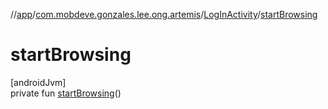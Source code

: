 //[app](../../../index.md)/[com.mobdeve.gonzales.lee.ong.artemis](../index.md)/[LogInActivity](index.md)/[startBrowsing](start-browsing.md)

# startBrowsing

[androidJvm]\
private fun [startBrowsing](start-browsing.md)()
